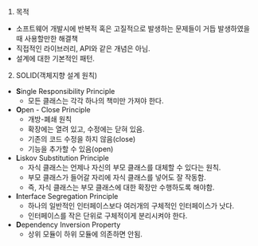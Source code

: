 1. 목적 
- 소프트웨어 개발시에 반복적 혹은 고질적으로 발생하는 문제들이 거듭 발생하였을 때 사용할만한 해결책
- 직접적인 라이브러리, API와 같은 개념은 아님.
- 설계에 대한 기본적인 패턴.

2. SOLID(객체지향 설계 원칙)
- **S**ingle Responsibility Principle 
    - 모든 클래스는 각각 하나의 책미만 가져야 한다.
- **O**pen - Close Principle 
    - 개방-폐쇄 원칙
    - 확장에는 열려 있고, 수정에는 닫혀 있음.
    - 기존의 코드 수정을 하지 않음(close)
    - 기능을 추가할 수 있음(open)
- **L**iskov Substitution Principle
    - 자식 클래스는 언제나 자신의 부모 클래스를 대체할 수 있다는 원칙.
    - 부모 클래스가 들어갈 자리에 자식 클래스를 넣어도 잘 작동함.
    - 즉, 자식 클래스는 부모 클래스에 대한 확장만 수행하도록 해야함.
- **I**nterface Segregation Principle
    - 하나의 일반적인 인터페이스보다 여러개의 구체적인 인터페이스가 낫다. 
    - 인터페이스를 작은 단위로 구체적이게 분리시켜야 한다.
- **D**ependency Inversion Property
    - 상위 모듈이 하위 모듈에 의존하면 안됨.